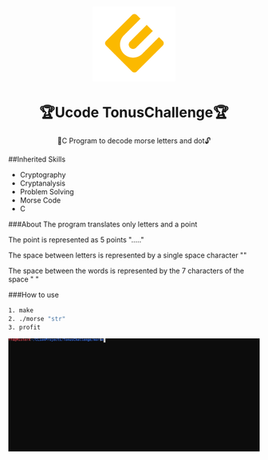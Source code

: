 <p align="center">
    <img src="https://github.com/FightForDobro/TonusChallenge/blob/master/.hidden/UnitLogo.png?raw=true" height="150px" alt="UnitLogo">
</p>
<h1 align="center">🏆Ucode TonusChallenge🏆</h1>
<p align="center">🔑C Program to decode morse letters and dot🔓</p>

##Inherited Skills
* Cryptography
* Cryptanalysis
* Problem Solving
* Morse Code
* C

###About
The program translates only letters and
a point

The point is represented as 5 points "....."

The space between letters is represented by a single space character ""

The space between the words is represented by the 7 characters of the space "       "

###How to use 
```bash
1. make
2. ./morse "str"
3. profit
```

![Usage](https://github.com/FightForDobro/TonusChallenge/blob/master/.hidden/.morse/UsageAnim.svg?raw=true)